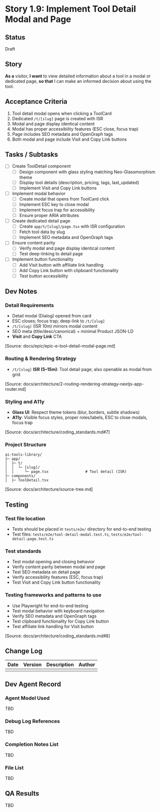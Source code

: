 # Story 1.9: Implement Tool Detail Modal and Page

## Status
Draft

## Story
**As a** visitor,
**I want** to view detailed information about a tool in a modal or dedicated page,
**so that** I can make an informed decision about using the tool.

## Acceptance Criteria
1. Tool detail modal opens when clicking a ToolCard
2. Dedicated `/t/[slug]` page is created with ISR
3. Modal and page display identical content
4. Modal has proper accessibility features (ESC close, focus trap)
5. Page includes SEO metadata and OpenGraph tags
6. Both modal and page include Visit and Copy Link buttons

## Tasks / Subtasks
- [ ] Create ToolDetail component
  - [ ] Design component with glass styling matching Neo-Glassmorphism theme
  - [ ] Display tool details (description, pricing, tags, last_updated)
  - [ ] Implement Visit and Copy Link buttons
- [ ] Implement modal behavior
  - [ ] Create modal that opens from ToolCard click
  - [ ] Implement ESC key to close modal
  - [ ] Implement focus trap for accessibility
  - [ ] Ensure proper ARIA attributes
- [ ] Create dedicated detail page
  - [ ] Create `app/t/[slug]/page.tsx` with ISR configuration
  - [ ] Fetch tool data by slug
  - [ ] Implement SEO metadata and OpenGraph tags
- [ ] Ensure content parity
  - [ ] Verify modal and page display identical content
  - [ ] Test deep-linking to detail page
- [ ] Implement button functionality
  - [ ] Add Visit button with affiliate link handling
  - [ ] Add Copy Link button with clipboard functionality
  - [ ] Test button accessibility

## Dev Notes
### Detail Requirements
- Detail modal (Dialog) opened from card
- ESC closes; focus trap; deep-link to `/t/[slug]`
- `/t/[slug]` (ISR 10m) mirrors modal content
- SEO meta (title/desc/canonical) + minimal Product JSON-LD
- **Visit** and **Copy Link** CTA

[Source: docs/epic/epic-e-tool-detail-modal-page.md]

### Routing & Rendering Strategy
- `/t/[slug]` **ISR (5–15m)**: Tool detail page; also openable as modal from grid

[Source: docs/architecture/2-routing-rendering-strategy-nextjs-app-router.md]

### Styling and A11y
- **Glass UI**: Respect theme tokens (blur, borders, subtle shadows)
- **A11y**: Visible focus styles, proper roles/labels, ESC to close modals, focus trap

[Source: docs/architecture/coding_standards.md#7]

### Project Structure
```
ai-tools-library/
├─ app/
│  ├─ t/
│  │  └─ [slug]/
│  │     └─ page.tsx                 # Tool detail (ISR)
├─ components/
│  ├─ ToolDetail.tsx
```

[Source: docs/architecture/source-tree.md]

## Testing
### Test file location
- Tests should be placed in `tests/e2e/` directory for end-to-end testing
- Test files: `tests/e2e/tool-detail-modal.test.ts`, `tests/e2e/tool-detail-page.test.ts`

### Test standards
- Test modal opening and closing behavior
- Verify content parity between modal and page
- Test SEO metadata on detail page
- Verify accessibility features (ESC, focus trap)
- Test Visit and Copy Link button functionality

### Testing frameworks and patterns to use
- Use Playwright for end-to-end testing
- Test modal behavior with keyboard navigation
- Verify SEO metadata and OpenGraph tags
- Test clipboard functionality for Copy Link button
- Test affiliate link handling for Visit button

[Source: docs/architecture/coding_standards.md#8]

## Change Log
| Date | Version | Description | Author |
|------|---------|-------------|--------|
|      |         |             |        |

## Dev Agent Record
### Agent Model Used
TBD

### Debug Log References
TBD

### Completion Notes List
TBD

### File List
TBD

## QA Results
TBD